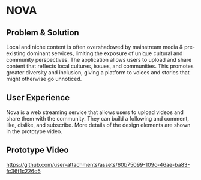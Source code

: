 # NOVA

## Problem & Solution

Local and niche content is often overshadowed by mainstream media & pre-existing dominant services, limiting the exposure of unique cultural and community perspectives.
The application allows users to upload and share content that reflects local cultures, issues, and communities. This promotes greater diversity and inclusion, giving a platform to voices and stories that might otherwise go unnoticed.

## User Experience

Nova is a web streaming service that allows users to upload videos and share them with the community. They can build a following and comment, like, dislike, and subscribe. More details of the design elements are shown in the prototype video.

## Prototype Video
https://github.com/user-attachments/assets/60b75099-109c-46ae-ba83-fc36f1c226d5


